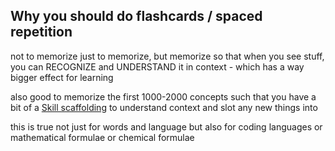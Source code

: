 ## Why you should do flashcards / spaced repetition
not to memorize just to memorize, but memorize so that when you see stuff, you can RECOGNIZE and UNDERSTAND it in context - which has a way bigger effect for learning

also good to memorize the first 1000-2000 concepts such that you have a bit of a [Skill scaffolding](skill-scaffolding) to understand context and slot any new things into

this is true not just for words and language but also for coding languages or mathematical formulae or chemical formulae